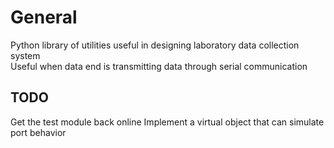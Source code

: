 # General

Python library of utilities useful in designing laboratory data collection system  
Useful when data end is transmitting data through serial communication

## TODO

Get the test module back online
Implement a virtual object that can simulate port behavior
